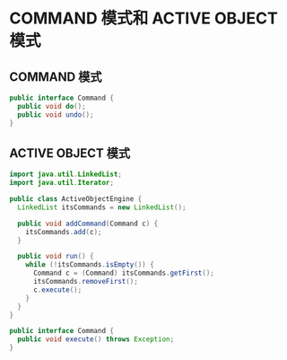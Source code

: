 # COMMAND 模式和 ACTIVE OBJECT 模式

## COMMAND 模式

```java
public interface Command {
  public void do();
  public void undo();
}
```

## ACTIVE OBJECT 模式

```java
import java.util.LinkedList;
import java.util.Iterator;

public class ActiveObjectEngine {
  LinkedList itsCommands = new LinkedList();

  public void addCommand(Command c) {
    itsCommands.add(c);
  }

  public void run() {
    while (!itsCommands.isEmpty()) {
      Command c = (Command) itsCommands.getFirst();
      itsCommands.removeFirst();
      c.execute();
    }
  }
}

public interface Command {
  public void execute() throws Exception;
}
```

